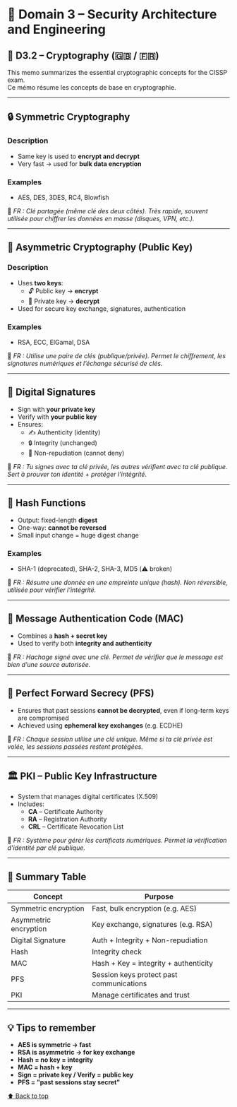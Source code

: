 # <a name="top"></a>

# 🧠 Domain 3 – Security Architecture and Engineering

## 🔐 D3.2 – Cryptography (🇬🇧 / 🇫🇷)

This memo summarizes the essential cryptographic concepts for the CISSP exam.  
Ce mémo résume les concepts de base en cryptographie.

---

## 🔒 Symmetric Cryptography

### Description

- Same key is used to **encrypt and decrypt**
- Very fast → used for **bulk data encryption**

### Examples

- AES, DES, 3DES, RC4, Blowfish

🧠 _FR : Clé partagée (même clé des deux côtés). Très rapide, souvent utilisée pour chiffrer les données en masse (disques, VPN, etc.)._

---

## 🔑 Asymmetric Cryptography (Public Key)

### Description

- Uses **two keys**:
  - 🔓 Public key → **encrypt**
  - 🔐 Private key → **decrypt**
- Used for secure key exchange, signatures, authentication

### Examples

- RSA, ECC, ElGamal, DSA

🧠 _FR : Utilise une paire de clés (publique/privée). Permet le chiffrement, les signatures numériques et l’échange sécurisé de clés._

---

## 🧾 Digital Signatures

- Sign with **your private key**
- Verify with **your public key**
- Ensures:
  - ✍️ Authenticity (identity)
  - 🔒 Integrity (unchanged)
  - 🚫 Non-repudiation (cannot deny)

🧠 _FR : Tu signes avec ta clé privée, les autres vérifient avec ta clé publique. Sert à prouver ton identité + protéger l’intégrité._

---

## 🧮 Hash Functions

- Output: fixed-length **digest**
- One-way: **cannot be reversed**
- Small input change = huge digest change

### Examples

- SHA-1 (deprecated), SHA-2, SHA-3, MD5 (⚠️ broken)

🧠 _FR : Résume une donnée en une empreinte unique (hash). Non réversible, utilisée pour vérifier l’intégrité._

---

## 🧩 Message Authentication Code (MAC)

- Combines a **hash + secret key**
- Used to verify both **integrity and authenticity**

🧠 _FR : Hachage signé avec une clé. Permet de vérifier que le message est bien d’une source autorisée._

---

## 🔐 Perfect Forward Secrecy (PFS)

- Ensures that past sessions **cannot be decrypted**, even if long-term keys are compromised
- Achieved using **ephemeral key exchanges** (e.g. ECDHE)

🧠 _FR : Chaque session utilise une clé unique. Même si ta clé privée est volée, les sessions passées restent protégées._

---

## 🏛️ PKI – Public Key Infrastructure

- System that manages digital certificates (X.509)
- Includes:
  - **CA** – Certificate Authority
  - **RA** – Registration Authority
  - **CRL** – Certificate Revocation List

🧠 _FR : Système pour gérer les certificats numériques. Permet la vérification d'identité par clé publique._

---

## 🧠 Summary Table

| Concept               | Purpose                                  |
| --------------------- | ---------------------------------------- |
| Symmetric encryption  | Fast, bulk encryption (e.g. AES)         |
| Asymmetric encryption | Key exchange, signatures (e.g. RSA)      |
| Digital Signature     | Auth + Integrity + Non-repudiation       |
| Hash                  | Integrity check                          |
| MAC                   | Hash + Key = integrity + authenticity    |
| PFS                   | Session keys protect past communications |
| PKI                   | Manage certificates and trust            |

---

## 💡 Tips to remember

- **AES is symmetric → fast**
- **RSA is asymmetric → for key exchange**
- **Hash = no key = integrity**
- **MAC = hash + key**
- **Sign = private key / Verify = public key**
- **PFS = "past sessions stay secret"**

[⬆️ Back to top](#top)
